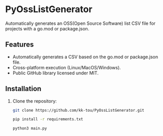 # PyOssListGenerator

Automatically generates an OSS(Open Source Software) list CSV file for projects with a go.mod or package.json.

## Features

- Automatically generates a CSV based on the go.mod or package.json file.
- Cross-platform execution (Linux/MacOS/Windows).
- Public GitHub library licensed under MIT.

## Installation

1. Clone the repository:
   ```bash
   git clone https://github.com/kk-tou/PyOssListGenerator.git

   pip install -r requirements.txt

   python3 main.py
